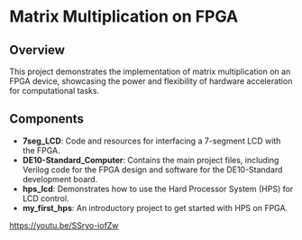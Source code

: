 # Matrix Multiplication on FPGA

## Overview
This project demonstrates the implementation of matrix multiplication on an FPGA device, showcasing the power and flexibility of hardware acceleration for computational tasks.

## Components
- **7seg_LCD**: Code and resources for interfacing a 7-segment LCD with the FPGA.
- **DE10-Standard_Computer**: Contains the main project files, including Verilog code for the FPGA design and software for the DE10-Standard development board.
- **hps_lcd**: Demonstrates how to use the Hard Processor System (HPS) for LCD control.
- **my_first_hps**: An introductory project to get started with HPS on FPGA.

https://youtu.be/SSryo-iofZw
